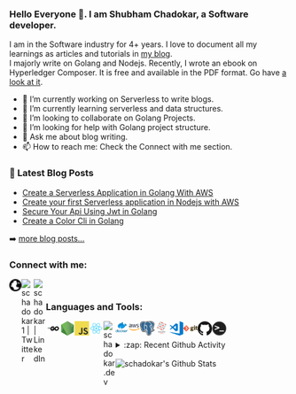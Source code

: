 ### Hello Everyone 👋. I am Shubham Chadokar, a Software developer.

I am in the Software industry for 4+ years. I love to document all my learnings as articles and tutorials in [my blog](https://schadokar.dev).  
I majorly write on Golang and Nodejs.
Recently, I wrote an ebook on Hyperledger Composer. It is free and available in the PDF format. Go have [a look at it](https://schadokar.dev/ebooks/).

- 🔭 I’m currently working on Serverless to write blogs.
- 🌱 I’m currently learning serverless and data structures.
- 👯 I’m looking to collaborate on Golang Projects.
- 🤔 I’m looking for help with Golang project structure.
- 💬 Ask me about blog writing.
- 📫 How to reach me: Check the Connect with me section.

### 📕 Latest Blog Posts

<!-- BLOG-POST-LIST:START -->

- [Create a Serverless Application in Golang With AWS](https://schadokar.dev/posts/create-a-serverless-application-in-golang-with-aws/)
- [Create your first Serverless application in Nodejs with AWS](https://schadokar.dev/posts/create-your-first-serverless-application/)
- [Secure Your Api Using Jwt in Golang](https://schadokar.dev/posts/secure-your-api-using-jwt-in-golang/)
- [Create a Color Cli in Golang](https://schadokar.dev/posts/create-a-color-cli-in-golang/)

➡️ [more blog posts...](https://schadokar.dev)

### Connect with me:

[<img align="left" alt="schadokar.dev" width="22px" src="https://raw.githubusercontent.com/iconic/open-iconic/master/svg/globe.svg" />][website]
[<img align="left" alt="schadokar1 | Twitter" width="22px" src="https://cdn.jsdelivr.net/npm/simple-icons@v3/icons/twitter.svg" />][twitter]
[<img align="left" alt="schadokar | LinkedIn" width="22px" src="https://cdn.jsdelivr.net/npm/simple-icons@v3/icons/linkedin.svg" />][linkedin]

<br />

### Languages and Tools:

[<img align="left" alt="Golang" width="26px" src="https://raw.githubusercontent.com/github/explore/80688e429a7d4ef2fca1e82350fe8e3517d3494d/topics/go/go.png" />][website]
[<img align="left" alt="Node.js" width="26px" src="https://raw.githubusercontent.com/github/explore/80688e429a7d4ef2fca1e82350fe8e3517d3494d/topics/nodejs/nodejs.png" />][website]
[<img align="left" alt="JavaScript" width="26px" src="https://raw.githubusercontent.com/github/explore/80688e429a7d4ef2fca1e82350fe8e3517d3494d/topics/javascript/javascript.png" />][website]
[<img align="left" alt="React" width="26px" src="https://raw.githubusercontent.com/github/explore/80688e429a7d4ef2fca1e82350fe8e3517d3494d/topics/react/react.png" />][website]
[<img align="left" alt="schadokar.dev" width="22px" src="https://simpleicons.org/icons/serverless.svg" />][website]
[<img align="left" alt="schadokar.dev" width="22px" src="https://raw.githubusercontent.com/github/explore/80688e429a7d4ef2fca1e82350fe8e3517d3494d/topics/docker/docker.png" />][website]
[<img align="left" alt="schadokar.dev" width="22px" src="https://raw.githubusercontent.com/github/explore/fbceb94436312b6dacde68d122a5b9c7d11f9524/topics/aws/aws.png" />][website]
[<img align="left" alt="postgresql" width="26px" src="https://raw.githubusercontent.com/github/explore/80688e429a7d4ef2fca1e82350fe8e3517d3494d/topics/postgresql/postgresql.png" />][website]
[<img align="left" alt="hlf" width="26px" src="https://github.com/schadokar/schadokar/blob/master/images/hyperledger_fabric.png" />][website]

[<img align="left" alt="Visual Studio Code" width="26px" src="https://raw.githubusercontent.com/github/explore/80688e429a7d4ef2fca1e82350fe8e3517d3494d/topics/visual-studio-code/visual-studio-code.png" />][website]
[<img align="left" alt="Git" width="26px" src="https://raw.githubusercontent.com/github/explore/80688e429a7d4ef2fca1e82350fe8e3517d3494d/topics/git/git.png" />][website]
[<img align="left" alt="GitHub" width="26px" src="https://raw.githubusercontent.com/github/explore/78df643247d429f6cc873026c0622819ad797942/topics/github/github.png" />][website]
[<img align="left" alt="Terminal" width="26px" src="https://raw.githubusercontent.com/github/explore/80688e429a7d4ef2fca1e82350fe8e3517d3494d/topics/terminal/terminal.png" />][website]

<br />
<br />

<details>
  <summary>:zap: Recent Github Activity</summary>
  
<!--START_SECTION:activity-->
1. ❗️ Opened issue [#4647](https://github.com//zcash/zcash/issues/4647) in [zcash/zcash](https://github.com//zcash/zcash)
2. ❗️ Opened issue [#75](https://github.com//ognus/wallet-address-validator/issues/75) in [ognus/wallet-address-validator](https://github.com//ognus/wallet-address-validator)
3. ❗️ Opened issue [#1](https://github.com//StephenGrider/git-branch-zip/issues/1) in [StephenGrider/git-branch-zip](https://github.com//StephenGrider/git-branch-zip)
4. ❗️ Opened issue [#96](https://github.com//cntrump/hugo-notepadium/issues/96) in [cntrump/hugo-notepadium](https://github.com//cntrump/hugo-notepadium)
<!--END_SECTION:activity-->
</details>

<br />

<img align="left" alt="schadokar's Github Stats" src="https://github-readme-stats.schadokar.vercel.app/api?username=schadokar&show_icons=true&hide_border=true" />

<br />
<br />
  
[website]: https://schadokar.dev
[twitter]: https://twitter.com/schadokar1
[linkedin]: https://linkedin.com/in/schadokar
